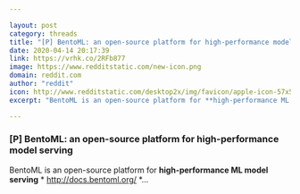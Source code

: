 ```yaml
---

layout: post
category: threads
title: "[P] BentoML: an open-source platform for high-performance model serving"
date: 2020-04-14 20:17:39
link: https://vrhk.co/2RFb877
image: https://www.redditstatic.com/new-icon.png
domain: reddit.com
author: "reddit"
icon: http://www.redditstatic.com/desktop2x/img/favicon/apple-icon-57x57.png
excerpt: "BentoML is an open-source platform for **high-performance ML model serving** * [<http://docs.bentoml.org/>](<http://docs.bentoml.org/>) *..."

---
```


### [P] BentoML: an open-source platform for high-performance model serving

BentoML is an open-source platform for **high-performance ML model serving** * [<http://docs.bentoml.org/>](<http://docs.bentoml.org/>) *...